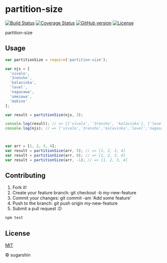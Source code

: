 # partition-size

[![Build Status][travis-image]][travis-url]
[![Coverage Status][coveralls-image]][coveralls-url]
[![GitHub version][github-ver-image]][github-ver-url]
[![License][license-image]][license-url]

partition-size

## Usage

```js
var partitionSize = require('partition-size');

var njs = [
  'vivalo',
  '3rensho',
  'kalavinka',
  'level',
  'nagasawa',
  'umezawa',
  'makino'
];

var result = partitionSize(njs, 3);

console.log(result); // => [['vivalo', '3rensho', 'kalavinka'], ['level', 'nagasawa', 'umezawa'], ['makino']]
console.log(njs); // => ['vivalo','3rensho','kalavinka','level','nagasawa','umezawa','makino']



var arr = [1, 2, 3, 4];
var result = partitionSize(arr, 5); // => [1, 2, 3, 4]
var result = partitionSize(arr, 0); // => [1, 2, 3, 4]
var result = partitionSize(arr, -1); // => [1, 2, 3, 4]
```

## Contributing

1. Fork it!
2. Create your feature branch: git checkout -b my-new-feature
3. Commit your changes: git commit -am 'Add some feature'
4. Push to the branch: git push origin my-new-feature
5. Submit a pull request :D

```zsh
npm test
```

## License

[MIT][license-url]

© sugarshin

[npm-image]: http://img.shields.io/npm/v/partition-size.svg
[npm-url]: https://www.npmjs.org/package/partition-size
[bower-image]: http://img.shields.io/bower/v/partition-size.svg
[bower-url]: http://bower.io/search/?q=partition-size
[travis-image]: http://img.shields.io/travis/sugarshin/partition-size/master.svg?branch=master
[travis-url]: https://travis-ci.org/sugarshin/partition-size
[gratipay-image]: http://img.shields.io/gratipay/sugarshin.svg
[gratipay-url]: https://gratipay.com/sugarshin/
[coveralls-image]: https://coveralls.io/repos/sugarshin/partition-size/badge.svg
[coveralls-url]: https://coveralls.io/r/sugarshin/partition-size
[github-ver-image]: https://badge.fury.io/gh/sugarshin%2Fpartition-size.svg
[github-ver-url]: http://badge.fury.io/gh/sugarshin%2Fpartition-size
[license-image]: http://img.shields.io/:license-mit-blue.svg
[license-url]: http://sugarshin.mit-license.org/
[downloads-image]: http://img.shields.io/npm/dm/partition-size.svg
[dependencies-image]: http://img.shields.io/david/sugarshin/partition-size.svg
